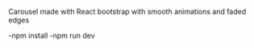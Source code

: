 Carousel made with React bootstrap with smooth animations and faded edges

-npm install
-npm run dev
